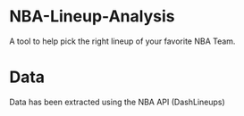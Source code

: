 # NBA-Lineup-Analysis
A tool to help pick the right lineup of your favorite NBA Team. 

# Data
Data has been extracted using the NBA API (DashLineups)
